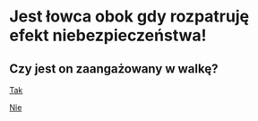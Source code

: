 # Jest łowca obok gdy rozpatruję efekt niebezpieczeństwa!

## Czy jest on zaangażowany w walkę?

[Tak](../efekt-niebezpieczenstwa-umieszczam-szmery/efekt-niebezpieczenstwa-umieszczam-szmery.md)

[Nie](../efekt-niebezpieczenstwa-lowca-nie-walczy-obok/efekt-niebezpieczenstwa-lowca-nie-walczy-obok.md)
